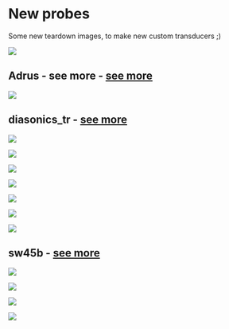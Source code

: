 # New probes

Some new teardown images, to make new custom transducers ;)

![](/include/images/13avril2020/new_custom/P_20200414_094257_p.jpg)

## Adrus - see more - [see more](include/probes/auto/adrus.md)

![](/include/images/13avril2020/adrus/P_20200413_210454_p.jpg)

## diasonics_tr - [see more](include/probes/auto/diasonics_tr.md)

![](/include/images/13avril2020/diasonics_tr/P_20200413_210502_p.jpg)

![](/include/images/13avril2020/diasonics_tr/P_20200413_210507_p.jpg)

![](/include/images/13avril2020/diasonics_tr/P_20200413_210937_p.jpg)

![](/include/images/13avril2020/diasonics_tr/P_20200413_211047_p.jpg)

![](/include/images/13avril2020/diasonics_tr/P_20200413_211704_p.jpg)

![](/include/images/13avril2020/diasonics_tr/P_20200413_211958_p.jpg)

![](/include/images/13avril2020/diasonics_tr/P_20200413_212003_p.jpg)

## sw45b - [see more](include/probes/auto/sw45b.md)

![](/include/images/13avril2020/sw45b/P_20200413_193812_p.jpg)

![](/include/images/13avril2020/sw45b/P_20200413_194131_p.jpg)

![](/include/images/13avril2020/sw45b/P_20200413_194146_p.jpg)

![](/include/images/13avril2020/sw45b/P_20200413_194152_p.jpg)

